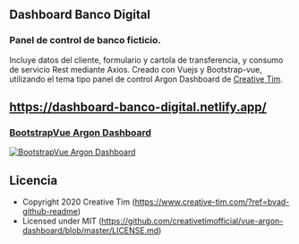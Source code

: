 ## Dashboard Banco Digital
### Panel de control de banco ficticio. 

Incluye datos del cliente, formulario y cartola de transferencia, y consumo de servicio Rest mediante Axios.
Creado con Vuejs y Bootstrap-vue, utilizando el tema tipo panel de control Argon Dashboard de [Creative Tim](https://www.creative-tim.com/templates/free).

## https://dashboard-banco-digital.netlify.app/

### [BootstrapVue Argon Dashboard](https://demos.creative-tim.com/bootstrap-vue-argon-dashboard/?ref=bvad-github-readme)
[![BootstrapVue Argon Dashboard](https://github.com/creativetimofficial/public-assets/blob/master/bootstrap-vue-argon-dashboard/opt_ad_bootstrapvue_thumbnail.jpg?raw=true)](https://www.creative-tim.com/product/bootstrap-vue-argon-dashboard?ref=bvad-github-readme) 

## Licencia
- Copyright 2020 Creative Tim (https://www.creative-tim.com/?ref=bvad-github-readme)
- Licensed under MIT (https://github.com/creativetimofficial/vue-argon-dashboard/blob/master/LICENSE.md)
